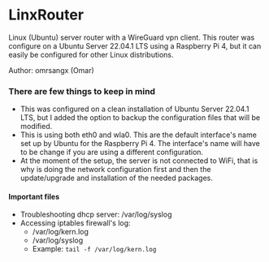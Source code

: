 # LinxRouter

Linux (Ubuntu) server router with a WireGuard vpn client.
This router was configure on a Ubuntu Server 22.04.1 LTS using a Raspberry Pi 4, but it can easily be configured for other Linux distributions.

Author: omrsangx (Omar)

### There are few things to keep in mind
- This was configured on a clean installation of Ubuntu Server 22.04.1 LTS, but I added the option to backup the configuration files that will be modified.
- This is using both eth0 and wla0. This are the default interface's name set up by Ubuntu for the Raspberry Pi 4. The interface's name will have to be change if you are using a different configuration.
- At the moment of the setup, the server is not connected to WiFi, that is why is doing the network configuration first and then the update/upgrade and installation of the needed packages.

#### Important files
- Troubleshooting dhcp server: /var/log/syslog 
- Accessing iptables firewall's log:
    * /var/log/kern.log
    * /var/log/syslog 
    * Example: ```tail -f /var/log/kern.log```


